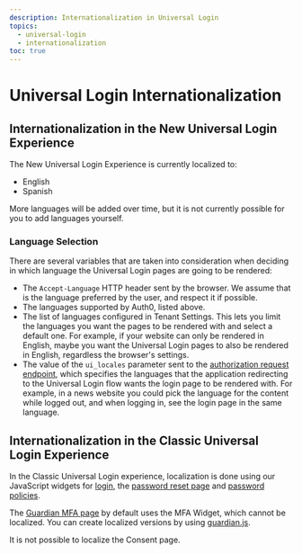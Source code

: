 ```yaml
---
description: Internationalization in Universal Login
topics:
  - universal-login
  - internationalization
toc: true
---
```

# Universal Login Internationalization

## Internationalization in the New Universal Login Experience

The New Universal Login Experience is currently localized to:

- English 
- Spanish

More languages will be added over time, but it is not currently possible for you to add languages yourself.

### Language Selection

There are several variables that are taken into consideration when deciding in which language the Universal Login pages are going to be rendered:

- The `Accept-Language` HTTP header sent by the browser. We assume that is the language preferred by the user, and respect it if possible.
- The languages supported by Auth0, listed above.
- The list of languages configured in Tenant Settings. This lets you limit the languages you want the pages to be rendered with and select a default one. For example, if your website can only be rendered in English, maybe you want the Universal Login pages to also be rendered in English, regardless the browser's settings.
- The value of the `ui_locales` parameter sent to the [authorization request endpoint](https://openid.net/specs/openid-connect-core-1_0.html#AuthRequest), which specifies the languages that the application redirecting to the Universal Login flow wants the login page to be rendered with. For example, in a news website you could pick the language for the content while logged out, and when logging in, see the login page in the same language.

## Internationalization in the Classic Universal Login Experience

In the Classic Universal Login experience, localization is done using our JavaScript widgets for [login](/libraries/lock/v11/i18n), the [password reset page](/universal-login/password-reset) and [password policies](/i18n/password-options). 

The [Guardian MFA page](/universal-login/guardian) by default uses the MFA Widget, which cannot be localized. You can create localized versions by using [guardian.js](https://github.com/auth0/auth0-guardian.js).

It is not possible to localize the Consent page.
